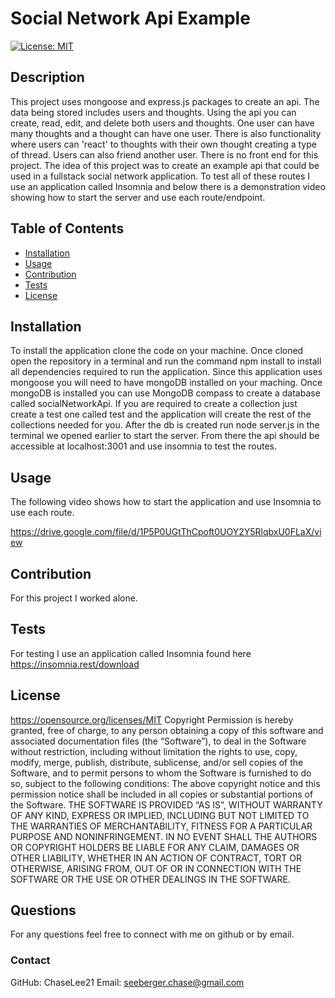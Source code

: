# Social Network Api Example
  [![License: MIT](https://img.shields.io/badge/License-MIT-yellow.svg)](#license)
  ## Description
  This project uses mongoose and express.js packages to create an api. The data being stored includes users and thoughts. Using the api you can create, read, edit, and delete both users and thoughts. One user can have many thoughts and a thought can have one user. There is also functionality where users can 'react' to thoughts with their own thought creating a type of thread. Users can also friend another user. There is no front end for this project. The idea of this project was to create an example api that could be used in a fullstack social network application. To test all of these routes I use an application called Insomnia and below there is a demonstration video showing how to start the server and use each route/endpoint.
  ## Table of Contents
  - [Installation](#installation)
  - [Usage](#usage)
  - [Contribution](#contribution)
  - [Tests](#tests)
  - [License](#license)
  ## Installation
  To install the application clone the code on your machine. Once cloned open the repository in a terminal and run the command npm install to install all dependencies required to run the application. Since this application uses mongoose you will need to have mongoDB installed on your maching. Once mongoDB is installed you can use MongoDB compass to create a database called socialNetworkApi. If you are required to create a collection just create a test one called test and the application will create the rest of the collections needed for you. After the db is created run node server.js in the terminal we opened earlier to start the server. From there the api should be accessible at localhost:3001 and use insomnia to test the routes.
  ## Usage
  The following video shows how to start the application and use Insomnia to use each route.

  https://drive.google.com/file/d/1P5P0UGtThCpoft0UOY2Y5RlqbxU0FLaX/view

  ## Contribution
  For this project I worked alone.
  ## Tests
  For testing I use an application called Insomnia found here https://insomnia.rest/download
  ## License
  https://opensource.org/licenses/MIT
  Copyright <YEAR> <COPYRIGHT HOLDER>
      Permission is hereby granted, free of charge, to any person obtaining a copy of this software and associated documentation files (the “Software”), to deal in the Software without restriction, including without limitation the rights to use, copy, modify, merge, publish, distribute, sublicense, and/or sell copies of the Software, and to permit persons to whom the Software is furnished to do so, subject to the following conditions:
      The above copyright notice and this permission notice shall be included in all copies or substantial portions of the Software.
      THE SOFTWARE IS PROVIDED “AS IS”, WITHOUT WARRANTY OF ANY KIND, EXPRESS OR IMPLIED, INCLUDING BUT NOT LIMITED TO THE WARRANTIES OF MERCHANTABILITY, FITNESS FOR A PARTICULAR PURPOSE AND NONINFRINGEMENT. IN NO EVENT SHALL THE AUTHORS OR COPYRIGHT HOLDERS BE LIABLE FOR ANY CLAIM, DAMAGES OR OTHER LIABILITY, WHETHER IN AN ACTION OF CONTRACT, TORT OR OTHERWISE, ARISING FROM, OUT OF OR IN CONNECTION WITH THE SOFTWARE OR THE USE OR OTHER DEALINGS IN THE SOFTWARE.
  ## Questions
  For any questions feel free to connect with me on github or by email.
  ### Contact
  GitHub: ChaseLee21
  Email: seeberger.chase@gmail.com
